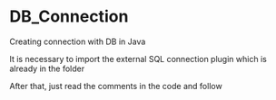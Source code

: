 # DB_Connection
Creating connection with DB in Java

It is necessary to import the external SQL connection plugin which is already in the folder

After that, just read the comments in the code and follow
